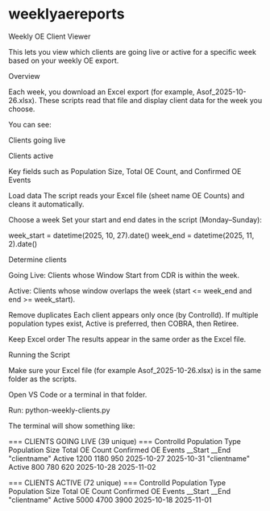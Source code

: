 # weeklyaereports

Weekly OE Client Viewer

This lets you view which clients are going live or active for a specific week based on your weekly OE export.

Overview

Each week, you download an Excel export (for example, Asof_2025-10-26.xlsx).
These scripts read that file and display client data for the week you choose.

You can see:

Clients going live

Clients active

Key fields such as Population Size, Total OE Count, and Confirmed OE Events


Load data
The script reads your Excel file (sheet name OE Counts) and cleans it automatically.

Choose a week
Set your start and end dates in the script (Monday–Sunday):

week_start = datetime(2025, 10, 27).date()
week_end   = datetime(2025, 11, 2).date()


Determine clients

Going Live: Clients whose Window Start from CDR is within the week.

Active: Clients whose window overlaps the week (start <= week_end and end >= week_start).

Remove duplicates
Each client appears only once (by ControlId).
If multiple population types exist, Active is preferred, then COBRA, then Retiree.

Keep Excel order
The results appear in the same order as the Excel file.

Running the Script

Make sure your Excel file (for example Asof_2025-10-26.xlsx) is in the same folder as the scripts.

Open VS Code or a terminal in that folder.

Run:
 python-weekly-clients.py


The terminal will show something like:

=== CLIENTS GOING LIVE (39 unique) ===
 ControlId   Population Type  Population Size  Total OE Count  Confirmed OE Events  __Start      __End
  "clientname"  Active           1200             1180            950                 2025-10-27   2025-10-31
 "clientname"     Active            800              780            620                 2025-10-28   2025-11-02

=== CLIENTS ACTIVE (72 unique) ===
 ControlId   Population Type  Population Size  Total OE Count  Confirmed OE Events  __Start      __End
 "clientname"       Active           5000             4700            3900                2025-10-18   2025-11-01
